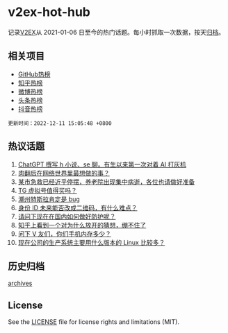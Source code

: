# v2ex-hot-hub

 记录[V2EX](https://www.v2ex.com/)从 2021-01-06 日至今的热门话题。每小时抓取一次数据，按天[归档](archives)。
 
 ## 相关项目

- [GitHub热榜](https://github.com/snaildev/github-hot-hub)
- [知乎热榜](https://github.com/snaildev/zhihu-hot-hub)
- [微博热榜](https://github.com/snaildev/weibo-hot-hub)
- [头条热榜](https://github.com/snaildev/toutiao-hot-hub)
- [抖音热榜](https://github.com/snaildev/douyin-hot-hub)


 `更新时间：2022-12-11 15:05:48 +0800`

## 热议话题

1. [ChatGPT 撰写 h 小说、se 聊。有生以来第一次对着 AI 打灰机](https://www.v2ex.com/t/901653)
1. [肉翻后在网络世界里最想做的事？](https://www.v2ex.com/t/901626)
1. [某市急救已经近乎停摆，养老院出现集中病逝，各位也请做好准备](https://www.v2ex.com/t/901697)
1. [TG 虚拟号值得买吗？](https://www.v2ex.com/t/901581)
1. [潮州特斯拉肯定是 bug](https://www.v2ex.com/t/901595)
1. [身份 ID 未来能否改成二维码，有什么难点？](https://www.v2ex.com/t/901663)
1. [请问下现在在国内如何做好防护呢？](https://www.v2ex.com/t/901551)
1. [知乎上看到一个对为什么放开的猜想，绷不住了](https://www.v2ex.com/t/901686)
1. [问下 V 友们，你们手机内存多少？](https://www.v2ex.com/t/901660)
1. [现在公司的生产系统主要用什么版本的 Linux 比较多？](https://www.v2ex.com/t/901598)

## 历史归档

[archives](archives)

## License

See the [LICENSE](LICENSE) file for license rights and limitations (MIT).
